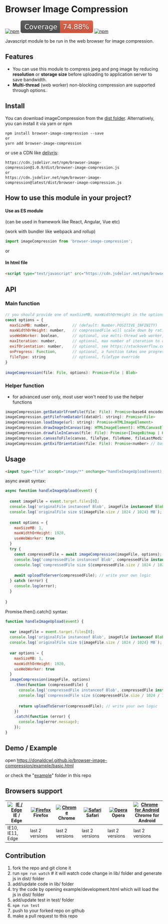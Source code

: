 # Browser Image Compression #
[![npm](https://img.shields.io/npm/v/browser-image-compression.svg)](https://www.npmjs.com/package/browser-image-compression)
[![npm](./coverage/badge.svg)](https://github.com/Donaldcwl/browser-image-compression)
[![npm](https://img.shields.io/npm/l/browser-image-compression.svg)](https://github.com/Donaldcwl/browser-image-compression)

Javascript module to be run in the web browser for image compression.

## Features ##
- You can use this module to compress jpeg and png image by reducing **resolution** or **storage size** before uploading to application server to save bandwidth.
- **Multi-thread** (web worker) non-blocking compression are supported through options.

## Install ##
You can download imageCompression from the [dist folder][dist]. Alternatively, you can install it via yarn or npm
```
npm install browser-image-compression --save
or
yarn add browser-image-compression
```
or use a CDN like [delivrjs]:
```
https://cdn.jsdelivr.net/npm/browser-image-compression@1.0.9/dist/browser-image-compression.js
or
https://cdn.jsdelivr.net/npm/browser-image-compression@latest/dist/browser-image-compression.js
```

## How to use this module in your project? ##
#### Use as ES module ####

(can be used in framework like React, Angular, Vue etc)

(work with bundler like webpack and rollup)
```javascript
import imageCompression from 'browser-image-compression';
```

or

#### In html file ####
```html
<script type="text/javascript" src="https://cdn.jsdelivr.net/npm/browser-image-compression@latest/dist/browser-image-compression.js"></script>
```

## API ##
### Main function ###
```javascript
// you should provide one of maxSizeMB, maxWidthOrHeight in the options
const options = { 
  maxSizeMB: number,          // (default: Number.POSITIVE_INFINITY)
  maxWidthOrHeight: number,   // compressedFile will scale down by ratio to a point that width or height is smaller than maxWidthOrHeight (default: undefined)
  useWebWorker: boolean,      // optional, use multi-thread web worker, fallback to run in main-thread (default: true)
  maxIteration: number,       // optional, max number of iteration to compress the image (default: 10)
  exifOrientation: number,    // optional, see https://stackoverflow.com/a/32490603/10395024
  onProgress: Function,       // optional, a function takes one progress argument (percentage from 0 to 100) 
  fileType: string            // optional, fileType override
}

imageCompression(file: File, options): Promise<File | Blob>
```
### Helper function ###
- for advanced user only, most user won't need to use the helper functions
```javascript
imageCompression.getDataUrlFromFile(file: File): Promise<base64 encoded string>
imageCompression.getFilefromDataUrl(dataUrl: string): Promise<File>
imageCompression.loadImage(url: string): Promise<HTMLImageElement>
imageCompression.drawImageInCanvas(img: HTMLImageElement): HTMLCanvasElement
imageCompression.drawFileInCanvas(file: File): Promise<[ImageBitmap | HTMLImageElement, HTMLCanvasElement]>
imageCompression.canvasToFile(canvas, fileType, fileName, fileLastModified[, quality]): Promise<File|Blob>
imageCompression.getExifOrientation(file: File): Promise<number> // based on https://stackoverflow.com/a/32490603/10395024
```

## Usage ##
```html
<input type="file" accept="image/*" onchange="handleImageUpload(event);">
```
async await syntax:
```javascript
async function handleImageUpload(event) {

  const imageFile = event.target.files[0];
  console.log('originalFile instanceof Blob', imageFile instanceof Blob); // true
  console.log(`originalFile size ${imageFile.size / 1024 / 1024} MB`);

  const options = {
    maxSizeMB: 1,
    maxWidthOrHeight: 1920,
    useWebWorker: true
  }
  try {
    const compressedFile = await imageCompression(imageFile, options);
    console.log('compressedFile instanceof Blob', compressedFile instanceof Blob); // true
    console.log(`compressedFile size ${compressedFile.size / 1024 / 1024} MB`); // smaller than maxSizeMB

    await uploadToServer(compressedFile); // write your own logic
  } catch (error) {
    console.log(error);
  }

}
```
Promise.then().catch() syntax:
```javascript
function handleImageUpload(event) {

  var imageFile = event.target.files[0];
  console.log('originalFile instanceof Blob', imageFile instanceof Blob); // true
  console.log(`originalFile size ${imageFile.size / 1024 / 1024} MB`);

  var options = {
    maxSizeMB: 1,
    maxWidthOrHeight: 1920,
    useWebWorker: true
  }
  imageCompression(imageFile, options)
    .then(function (compressedFile) {
      console.log('compressedFile instanceof Blob', compressedFile instanceof Blob); // true
      console.log(`compressedFile size ${compressedFile.size / 1024 / 1024} MB`); // smaller than maxSizeMB

      return uploadToServer(compressedFile); // write your own logic
    })
    .catch(function (error) {
      console.log(error.message);
    });
}
```

## Demo / Example ##
open https://donaldcwl.github.io/browser-image-compression/example/basic.html

or check the "[example]" folder in this repo

## Browsers support ##

| [<img src="https://raw.githubusercontent.com/godban/browsers-support-badges/master/src/images/edge.png" alt="IE / Edge" width="16px" height="16px" />](http://godban.github.io/browsers-support-badges/)</br>IE / Edge | [<img src="https://raw.githubusercontent.com/godban/browsers-support-badges/master/src/images/firefox.png" alt="Firefox" width="16px" height="16px" />](http://godban.github.io/browsers-support-badges/)</br>Firefox | [<img src="https://raw.githubusercontent.com/godban/browsers-support-badges/master/src/images/chrome.png" alt="Chrome" width="16px" height="16px" />](http://godban.github.io/browsers-support-badges/)</br>Chrome | [<img src="https://raw.githubusercontent.com/godban/browsers-support-badges/master/src/images/safari.png" alt="Safari" width="16px" height="16px" />](http://godban.github.io/browsers-support-badges/)</br>Safari | [<img src="https://raw.githubusercontent.com/godban/browsers-support-badges/master/src/images/opera.png" alt="Opera" width="16px" height="16px" />](http://godban.github.io/browsers-support-badges/)</br>Opera | [<img src="https://raw.githubusercontent.com/godban/browsers-support-badges/master/src/images/chrome-android.png" alt="Chrome for Android" width="16px" height="16px" />](http://godban.github.io/browsers-support-badges/)</br>Chrome for Android |
| --------- | --------- | --------- | --------- | --------- | --------- |
| IE10, IE11, Edge| last 2 versions| last 2 versions| last 2 versions| last 2 versions| last 2 versions

## Contribution ##
1. fork the repo and git clone it
2. run `npm run watch` # it will watch code change in lib/ folder and generate js in dist/ folder
3. add/update code in lib/ folder
4. try the code by opening example/development.html which will load the js in dist/ folder
5. add/update test in test/ folder
6. `npm run test`
7. push to your forked repo on github
8. make a pull request to this repo

[dist]: https://github.com/Donaldcwl/browser-image-compression/tree/master/dist
[example]: https://github.com/Donaldcwl/browser-image-compression/tree/master/example
[delivrjs]: https://cdn.jsdelivr.net/
